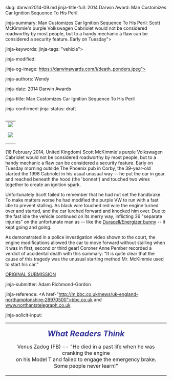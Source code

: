 slug: darwin2014-09.md
jinja-title-full: 2014 Darwin Award: Man Customizes Car Ignition Sequence To His Peril

jinja-summary: Man Customizes Car Ignition Sequence To His Peril: Scott McKimmie's purple Volkswagen Cabriolet would not be considered roadworthy by most people, but to a handy mechanic a flaw can be considered a security feature. Early on Tuesday">

jinja-keywords:
jinja-tags: "vehicle">

jinja-modified:

jinja-og-image: https://darwinawards.com/i/death_ponders.jpeg">

jinja-authors: Wendy

jinja-date: 2014 Darwin Awards


jinja-title: Man Customizes Car Ignition Sequence To His Peril


jinja-confirmed:
jinja-status: draft

<TABLE border=0 align=right><TR><TD align=center>
<A href="/cgi/search.pl?keywords=category%3Dvehicle&swishindex=stories.data&show_description=yes&maxdisplay=10&maxresults=50"><IMG src="/i/icon/car.jpg" border=0></A>

<A href="/cgi/search.pl?keywords=category%3Ddiy&swishindex=stories.data&show_description=yes&maxdisplay=10&maxresults=50"><IMG src="/i/icon/diy.jpg" border=0></A>

</TD></TR></TABLE>

(18 February 2014, United Kingdom) Scott McKimmie's purple Volkswagen
Cabriolet would not be considered roadworthy by most people, but to a handy
mechanic a flaw can be considered a security feature. Early on Tuesday
morning outside The Phoenix pub in Corby, the 39-year-old started the 1998
Cabriolet in his usual unusual way -- he put the car in gear and
reached beneath the hood (the 'bonnet') and touched two wires together to
create an ignition spark.

Unfortunately Scott failed to remember that he had not set the
handbrake. To make matters worse he had modified the purple VW to run with
a fast idle to prevent stalling. As black wire touched red wire the engine
turned over and started, and the car lurched forward and knocked him
over. Due to the fast idle the vehicle continued on its merry way,
inflicting 36 "separate injuries" on the unfortunate man as -- like the
<A href="http://batteriesandbutter.com/blog/2013/04/history-energizer-bunny/">Duracell/Energizer bunny</A> -- it kept going and going.

As demonstrated in a police investigation video shown to the court, the engine modifications allowed the car to move forward without stalling when it was in first, second or third gear! Coroner Anne Pember recorded a verdict of accidental death with this summary: "It is quite clear that the cause of this tragedy was the unusual starting method Mr. McKimmie used to start his car."

<A href="http://darwinawards.com/slush/201408/pending20140828-132042.html">ORIGINAL SUBMISSION</A>

jinja-submitter: Adam Richmond-Gordon

jinja-reference: <A href-"http://m.bbc.co.uk/news/uk-england-northamptonshire-28970500">bbc.co.uk</A> and <A href="http://www.northantstelegraph.co.uk/news/top-stories/man-died-accidentally-after-being-crushed-by-his-own-car-outside-corby-pub-1-6266841">www.northantstelegraph.co.uk</A>

jinja-solicit-input:
<!-- What Readers Think -->
<TABLE border=0 width=80% cellpadding="10">
<TR>
<TD align=center>

<P align="center"><FONT size="+2" color="#333399">
<B><I>What Readers Think</I></B></FONT></P>

Venus Zadog (FB) -- "He died in a past life when he was cranking the engine<BR>
on his Model T and failed to engage the emergency brake.<BR>
Some people never learn!"




<!--#include file=nav_2014.html -->


